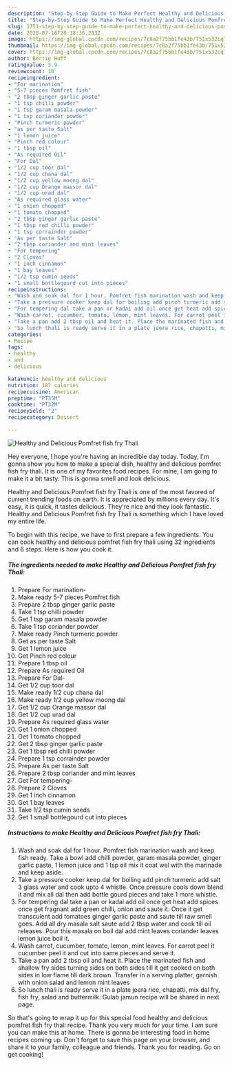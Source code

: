 ```yaml
---
description: "Step-by-Step Guide to Make Perfect Healthy and Delicious Pomfret fish fry Thali"
title: "Step-by-Step Guide to Make Perfect Healthy and Delicious Pomfret fish fry Thali"
slug: 1751-step-by-step-guide-to-make-perfect-healthy-and-delicious-pomfret-fish-fry-thali
date: 2020-07-16T20:18:36.283Z
image: https://img-global.cpcdn.com/recipes/7c8a2f75bb1fe43b/751x532cq70/healthy-and-delicious-pomfret-fish-fry-thali-recipe-main-photo.jpg
thumbnail: https://img-global.cpcdn.com/recipes/7c8a2f75bb1fe43b/751x532cq70/healthy-and-delicious-pomfret-fish-fry-thali-recipe-main-photo.jpg
cover: https://img-global.cpcdn.com/recipes/7c8a2f75bb1fe43b/751x532cq70/healthy-and-delicious-pomfret-fish-fry-thali-recipe-main-photo.jpg
author: Bertie Huff
ratingvalue: 3.9
reviewcount: 10
recipeingredient:
- "For marination"
- "5-7 pieces Pomfret fish"
- "2 tbsp ginger garlic paste"
- "1 tsp chilli powder"
- "1 tsp garam masala powder"
- "1 tsp coriander powder"
- "Pinch turmeric powder"
- "as per taste Salt"
- "1 lemon juice"
- "Pinch red colour"
- "1 tbsp oil"
- "As required Oil"
- "For Dal"
- "1/2 cup toor dal"
- "1/2 cup chana dal"
- "1/2 cup yellow moong dal"
- "1/2 cup Orange massor dal"
- "1/2 cup urad dal"
- "As required glass water"
- "1 onion chopped"
- "1 tomato chopped"
- "2 tbsp ginger garlic paste"
- "1 tbsp red chilli powder"
- "1 tsp corrainder powder"
- "As per taste Salt"
- "2 tbsp coriander and mint leaves"
- "For tempering"
- "2 Cloves"
- "1 inch cinnamon"
- "1 bay leaves"
- "1/2 tsp cumin seeds"
- "1 small bottlegourd cut into pieces"
recipeinstructions:
- "Wash and soak dal for 1 hour. Pomfret fish marination wash and keep fish ready. Take a bowl add chilli powder, garam masala powder, ginger garlic paste, 1 lemon juice and 1 tsp oil mix it coat wel with the marinade and keep aside."
- "Take a pressure cooker keep dal for boiling add pinch turmeric add salt 3 glass water and cook upto 4 whistle. Once pressure cools down blend it and mix all dal then add bottle gourd pieces and take 1 more whistle."
- "For tempering dal take a pan or kadai add oil once get heat add spices once get fragnant add green chilli, onion and saute it. Once it get transculent add tomatoes ginger garlic paste and saute till raw smell goes. Add all dry masala salt saute add 2 tbsp water and cook till oil releases. Pour this masala on boil dal add mint leaves coriander leaves lemon juice boil it."
- "Wash carrot, cucumber, tomato, lemon, mint leaves. For carrot peel it cucumber peel it and cut into same pieces and serve it."
- "Take a pan add 2 tbsp oil and heat it. Place the marinated fish and shallow fry sides turning sides on both sides till it get cooked on both sides in low flame till dark brown. Transfer in a serving platter, garnish with onion salad and lemon mint leaves"
- "So lunch thali is ready serve it in a plate jeera rice, chapatti, mix dal fry, fish fry, salad and buttermilk. Gulab jamun recipe will be shared in next page."
categories:
- Recipe
tags:
- healthy
- and
- delicious

katakunci: healthy and delicious 
nutrition: 187 calories
recipecuisine: American
preptime: "PT35M"
cooktime: "PT32M"
recipeyield: "2"
recipecategory: Dessert

---
```



![Healthy and Delicious Pomfret fish fry Thali](https://img-global.cpcdn.com/recipes/7c8a2f75bb1fe43b/751x532cq70/healthy-and-delicious-pomfret-fish-fry-thali-recipe-main-photo.jpg)

Hey everyone, I hope you're having an incredible day today. Today, I'm gonna show you how to make a special dish, healthy and delicious pomfret fish fry thali. It is one of my favorites food recipes. For mine, I am going to make it a bit tasty. This is gonna smell and look delicious.

Healthy and Delicious Pomfret fish fry Thali is one of the most favored of current trending foods on earth. It is appreciated by millions every day. It's easy, it is quick, it tastes delicious. They're nice and they look fantastic. Healthy and Delicious Pomfret fish fry Thali is something which I have loved my entire life.




To begin with this recipe, we have to first prepare a few ingredients. You can cook healthy and delicious pomfret fish fry thali using 32 ingredients and 6 steps. Here is how you cook it.

<!--inarticleads1-->

##### The ingredients needed to make Healthy and Delicious Pomfret fish fry Thali:

1. Prepare For marination-
1. Make ready 5-7 pieces Pomfret fish
1. Prepare 2 tbsp ginger garlic paste
1. Take 1 tsp chilli powder
1. Get 1 tsp garam masala powder
1. Take 1 tsp coriander powder
1. Make ready Pinch turmeric powder
1. Get as per taste Salt
1. Get 1 lemon juice
1. Get Pinch red colour
1. Prepare 1 tbsp oil
1. Prepare As required Oil
1. Prepare For Dal-
1. Get 1/2 cup toor dal
1. Make ready 1/2 cup chana dal
1. Make ready 1/2 cup yellow moong dal
1. Get 1/2 cup Orange massor dal
1. Get 1/2 cup urad dal
1. Prepare As required glass water
1. Get 1 onion chopped
1. Get 1 tomato chopped
1. Get 2 tbsp ginger garlic paste
1. Get 1 tbsp red chilli powder
1. Prepare 1 tsp corrainder powder
1. Prepare As per taste Salt
1. Prepare 2 tbsp coriander and mint leaves
1. Get For tempering-
1. Prepare 2 Cloves
1. Get 1 inch cinnamon
1. Get 1 bay leaves
1. Take 1/2 tsp cumin seeds
1. Get 1 small bottlegourd cut into pieces




<!--inarticleads2-->

##### Instructions to make Healthy and Delicious Pomfret fish fry Thali:

1. Wash and soak dal for 1 hour. Pomfret fish marination wash and keep fish ready. Take a bowl add chilli powder, garam masala powder, ginger garlic paste, 1 lemon juice and 1 tsp oil mix it coat wel with the marinade and keep aside.
1. Take a pressure cooker keep dal for boiling add pinch turmeric add salt 3 glass water and cook upto 4 whistle. Once pressure cools down blend it and mix all dal then add bottle gourd pieces and take 1 more whistle.
1. For tempering dal take a pan or kadai add oil once get heat add spices once get fragnant add green chilli, onion and saute it. Once it get transculent add tomatoes ginger garlic paste and saute till raw smell goes. Add all dry masala salt saute add 2 tbsp water and cook till oil releases. Pour this masala on boil dal add mint leaves coriander leaves lemon juice boil it.
1. Wash carrot, cucumber, tomato, lemon, mint leaves. For carrot peel it cucumber peel it and cut into same pieces and serve it.
1. Take a pan add 2 tbsp oil and heat it. Place the marinated fish and shallow fry sides turning sides on both sides till it get cooked on both sides in low flame till dark brown. Transfer in a serving platter, garnish with onion salad and lemon mint leaves
1. So lunch thali is ready serve it in a plate jeera rice, chapatti, mix dal fry, fish fry, salad and buttermilk. Gulab jamun recipe will be shared in next page.




So that's going to wrap it up for this special food healthy and delicious pomfret fish fry thali recipe. Thank you very much for your time. I am sure you can make this at home. There is gonna be interesting food in home recipes coming up. Don't forget to save this page on your browser, and share it to your family, colleague and friends. Thank you for reading. Go on get cooking!
